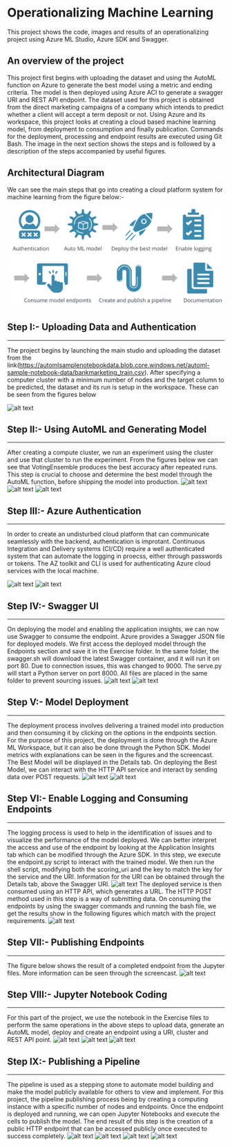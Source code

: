 # Operationalizing Machine Learning
This project shows the code, images and results of an operationalizing project using Azure ML Studio, Azure SDK and Swagger.

## An overview of the project
This project first begins with uploading the dataset and using the AutoML function on Azure to generate the best model using a metric and ending criteria. The model is then deployed using Azure ACI to generate a swagger URI and REST API endpoint. The dataset used for this project is obtained from the direct marketing campaigns of a company which intends to predict whether a client will accept a term deposit or not. Using Azure and its workspace, this project looks at creating a cloud based machine learning model, from deployment to consumption and finally publication. Commands for the deployment, processing and endpoint results are executed using Git Bash. The image in the next section shows the steps and is followed by a description of the steps accompanied by useful figures.

## Architectural Diagram
We can see the main steps that go into creating a cloud platform system for machine learning from the figure below:-

![alt text](https://raw.githubusercontent.com/AmDeep/Project2_Udacity_Microsoft_ML/main/Images/screen-shot-2020-09-15-at-12.36.11-pm.png)

## Step I:- Uploading Data and Authentication
***
The project begins by launching the main studio and uploading the dataset from the link(https://automlsamplenotebookdata.blob.core.windows.net/automl-sample-notebook-data/bankmarketing_train.csv).  After specifying a computer cluster with a minimum number of nodes and the target column to be predicted, the dataset and its run is setup in the workspace. These can be seen from the figures below

![alt text](https://github.com/hammad-alt/udacityproject2/blob/main/Images/2.1.PNG?raw=true)

## Step II:- Using AutoML and Generating Model
***
After creating a compute cluster, we run an experiment using the cluster and use that cluster to run the experiment. From the figures below we can see that VotingEnsemble produces the best accuracy after repeated runs. This step is crucial to choose and determine the best model through the AutoML function, before shipping the model into production.
![alt text](https://github.com/hammad-alt/udacityproject2/blob/main/Images/4.2.PNG?raw=true)
![alt text](https://github.com/hammad-alt/udacityproject2/blob/main/Images/4.3.PNG?raw=true)
![alt text](https://github.com/hammad-alt/udacityproject2/blob/main/Images/4.3.1.PNG?raw=true)

## Step III:- Azure Authentication
***
In order to create an undisturbed cloud platform that can communicate seamlessly with the backend, authentication is improtant. Continuous Integration and Delivery systems (CI/CD) require a well authenticated system that can automate the logging in proecss, either through passwords or tokens. The AZ toolkit and CLI is used for authenticating Azure cloud services with the local machine.

![alt text](https://github.com/hammad-alt/udacityproject2/blob/main/Images/AZ-SP.PNG?raw=true)
![alt text](https://github.com/hammad-alt/udacityproject2/blob/main/Images/AZ-WS-Share.PNG?raw=true)

## Step IV:- Swagger UI
***
On deploying the model and enabling the application insights, we can now use Swagger to consume the endpoint. Azure provides a Swagger JSON file for deployed models. We first access the deployed model through the Endpoints section and save it in the Exercise folder. In the same folder, the swagger.sh will download the latest Swagger container, and it will run it on port 80. Due to connection issues, this was changed to 9000. The serve.py will start a Python server on port 8000. All files are placed in the same folder to prevent sourcing issues.
![alt text](https://github.com/hammad-alt/udacityproject2/blob/main/Images/5.1.PNG?raw=true)
![alt text](https://github.com/hammad-alt/udacityproject2/blob/main/Images/5.3.PNG?raw=true)

## Step V:- Model Deployment
***
The deployment process involves delivering a trained model into production and then consuming it by clicking on the options in the endpoints section. For the purpose of this project, the deployment is done through the Azure ML Workspace, but it can also be done through the Python SDK. Model metrics with explanations can be seen in the figures and the screencast. The Best Model will be displayed in the Details tab. On deploying the Best Model, we can interact with the HTTP API service and interact by sending data over POST requests.
![alt text](https://github.com/hammad-alt/udacityproject2/blob/main/Images/a1.PNG?raw=true)
![alt text](https://github.com/hammad-alt/udacityproject2/blob/main/Images/a2.PNG?raw=true)

## Step VI:- Enable Logging and Consuming Endpoints
***
The logging process is used to help in the identification of issues and to visualize the performance of the model deployed. We can better interpret the access and use of the endpoint by looking at the Application Insights tab which can be modified through the Azure SDK. In this step, we execute the endpoint.py script to interact with the trained model. We then run the shell script, modifying both the scoring_uri and the key to match the key for the service and the URI. Information for the URI can be obtained through the Details tab, above the Swagger URI.
![alt text](https://github.com/hammad-alt/udacityproject2/blob/main/Images/a3.PNG?raw=true)
The deployed service is then consumed using an HTTP API, which generates a URL. The HTTP POST method used in this step is a way of submitting data. On consuming the endpoints by using the swagger commands and running the bash file, we get the results show in the following figures which match with the project requirements.
![alt text](https://github.com/hammad-alt/udacityproject2/blob/main/Images/6.PNG?raw=true)

## Step VII:- Publishing Endpoints
***
The figure below shows the result of a completed endpoint from the Jupyter files. More information can be seen through the screencast.
![alt text](https://github.com/hammad-alt/udacityproject2/blob/main/Images/a7.PNG?raw=true)

## Step VIII:- Jupyter Notebook Coding
***
For this part of the project, we use the notebook in the Exercise files to perform the same operations in the above steps to upload data, generate an AutoML model, deploy and create an endpoint using a URI, cluster and REST API point.
![alt text](https://github.com/hammad-alt/udacityproject2/blob/main/Images/a6.PNG?raw=true)
![alt text](https://github.com/hammad-alt/udacityproject2/blob/main/Images/7.7.PNG?raw=true)
![alt text](https://github.com/hammad-alt/udacityproject2/blob/main/Images/11-1.PNG?raw=true)
## Step IX:- Publishing a Pipeline
***
The pipeline is used as a stepping stone to automate model building and make the model publicly available for others to view and implement. For this project, the pipeline publishing process being by creating a computing instance with a specific number of nodes and endpoints. Once the endpoint is deployed and running, we can open Jupyter Notebooks and execute the cells to publish the model. The end result of this step is the creation of a public HTTP endpoint that can be accessed publicly once executed to success completely.
![alt text](https://github.com/hammad-alt/udacityproject2/blob/main/Images/a5.PNG?raw=true)
![alt text](https://github.com/hammad-alt/udacityproject2/blob/main/Images/a6.PNG?raw=true)
![alt text](https://github.com/hammad-alt/udacityproject2/blob/main/Images/a7.PNG?raw=true)
![alt text](https://github.com/hammad-alt/udacityproject2/blob/main/Images/7.4.PNG?raw=true)





